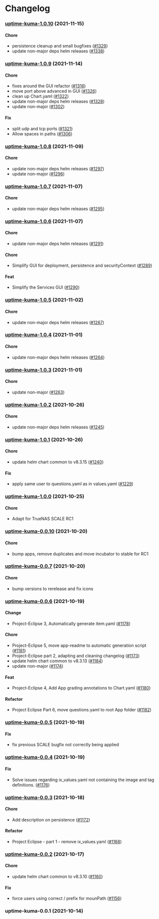 # Changelog<br>


<a name="uptime-kuma-1.0.10"></a>
### [uptime-kuma-1.0.10](https://github.com/truecharts/apps/compare/uptime-kuma-1.0.9...uptime-kuma-1.0.10) (2021-11-15)

#### Chore

* persistence cleanup and small bugfixes ([#1329](https://github.com/truecharts/apps/issues/1329))
* update non-major deps helm releases ([#1338](https://github.com/truecharts/apps/issues/1338))



<a name="uptime-kuma-1.0.9"></a>
### [uptime-kuma-1.0.9](https://github.com/truecharts/apps/compare/uptime-kuma-1.0.8...uptime-kuma-1.0.9) (2021-11-14)

#### Chore

* fixes around the GUI refactor ([#1316](https://github.com/truecharts/apps/issues/1316))
* move port above advanced in GUI ([#1326](https://github.com/truecharts/apps/issues/1326))
* clean up Chart.yaml ([#1322](https://github.com/truecharts/apps/issues/1322))
* update non-major deps helm releases ([#1328](https://github.com/truecharts/apps/issues/1328))
* update non-major ([#1302](https://github.com/truecharts/apps/issues/1302))

#### Fix

* split udp and tcp ports ([#1321](https://github.com/truecharts/apps/issues/1321))
* Allow spaces in paths ([#1306](https://github.com/truecharts/apps/issues/1306))



<a name="uptime-kuma-1.0.8"></a>
### [uptime-kuma-1.0.8](https://github.com/truecharts/apps/compare/uptime-kuma-1.0.7...uptime-kuma-1.0.8) (2021-11-09)

#### Chore

* update non-major deps helm releases ([#1297](https://github.com/truecharts/apps/issues/1297))
* update non-major ([#1296](https://github.com/truecharts/apps/issues/1296))



<a name="uptime-kuma-1.0.7"></a>
### [uptime-kuma-1.0.7](https://github.com/truecharts/apps/compare/uptime-kuma-1.0.6...uptime-kuma-1.0.7) (2021-11-07)

#### Chore

* update non-major deps helm releases ([#1295](https://github.com/truecharts/apps/issues/1295))



<a name="uptime-kuma-1.0.6"></a>
### [uptime-kuma-1.0.6](https://github.com/truecharts/apps/compare/uptime-kuma-1.0.5...uptime-kuma-1.0.6) (2021-11-07)

#### Chore

* update non-major deps helm releases ([#1291](https://github.com/truecharts/apps/issues/1291))

#### Chore

* Simplify GUI for deployment, persistence and securityContext ([#1289](https://github.com/truecharts/apps/issues/1289))

#### Feat

* Simplify the Services GUI ([#1290](https://github.com/truecharts/apps/issues/1290))



<a name="uptime-kuma-1.0.5"></a>
### [uptime-kuma-1.0.5](https://github.com/truecharts/apps/compare/uptime-kuma-1.0.4...uptime-kuma-1.0.5) (2021-11-02)

#### Chore

* update non-major deps helm releases ([#1267](https://github.com/truecharts/apps/issues/1267))



<a name="uptime-kuma-1.0.4"></a>
### [uptime-kuma-1.0.4](https://github.com/truecharts/apps/compare/uptime-kuma-1.0.3...uptime-kuma-1.0.4) (2021-11-01)

#### Chore

* update non-major deps helm releases ([#1264](https://github.com/truecharts/apps/issues/1264))



<a name="uptime-kuma-1.0.3"></a>
### [uptime-kuma-1.0.3](https://github.com/truecharts/apps/compare/uptime-kuma-1.0.2...uptime-kuma-1.0.3) (2021-11-01)

#### Chore

* update non-major ([#1263](https://github.com/truecharts/apps/issues/1263))



<a name="uptime-kuma-1.0.2"></a>
### [uptime-kuma-1.0.2](https://github.com/truecharts/apps/compare/uptime-kuma-1.0.1...uptime-kuma-1.0.2) (2021-10-26)

#### Chore

* update non-major deps helm releases ([#1245](https://github.com/truecharts/apps/issues/1245))



<a name="uptime-kuma-1.0.1"></a>
### [uptime-kuma-1.0.1](https://github.com/truecharts/apps/compare/uptime-kuma-1.0.0...uptime-kuma-1.0.1) (2021-10-26)

#### Chore

* update helm chart common to v8.3.15 ([#1240](https://github.com/truecharts/apps/issues/1240))

#### Fix

* apply same user to questions.yaml as in values.yaml ([#1229](https://github.com/truecharts/apps/issues/1229))



<a name="uptime-kuma-1.0.0"></a>
### [uptime-kuma-1.0.0](https://github.com/truecharts/apps/compare/uptime-kuma-0.0.10...uptime-kuma-1.0.0) (2021-10-25)

#### Chore

* Adapt for TrueNAS SCALE RC1



<a name="uptime-kuma-0.0.10"></a>
### [uptime-kuma-0.0.10](https://github.com/truecharts/apps/compare/uptime-kuma-0.0.7...uptime-kuma-0.0.10) (2021-10-20)

#### Chore

* bump apps, remove duplicates and move incubator to stable for RC1



<a name="uptime-kuma-0.0.7"></a>
### [uptime-kuma-0.0.7](https://github.com/truecharts/apps/compare/uptime-kuma-0.0.6...uptime-kuma-0.0.7) (2021-10-20)

#### Chore

* bump versions to rerelease and fix icons



<a name="uptime-kuma-0.0.6"></a>
### [uptime-kuma-0.0.6](https://github.com/truecharts/apps/compare/uptime-kuma-0.0.5...uptime-kuma-0.0.6) (2021-10-19)

#### Change

* Project-Eclipse 3, Automatically generate item.yaml ([#1178](https://github.com/truecharts/apps/issues/1178))

#### Chore

* Project-Eclipse 5, move app-readme to automatic generation script ([#1181](https://github.com/truecharts/apps/issues/1181))
* Project-Eclipse part 2, adapting and cleaning changelog ([#1173](https://github.com/truecharts/apps/issues/1173))
* update helm chart common to v8.3.13 ([#1184](https://github.com/truecharts/apps/issues/1184))
* update non-major ([#1174](https://github.com/truecharts/apps/issues/1174))

#### Feat

* Project-Eclipse 4, Add App grading annotations to Chart.yaml ([#1180](https://github.com/truecharts/apps/issues/1180))

#### Refactor

* Project Eclipse Part 6, move questions.yaml to root App folder ([#1182](https://github.com/truecharts/apps/issues/1182))



<a name="uptime-kuma-0.0.5"></a>
### [uptime-kuma-0.0.5](https://github.com/truecharts/apps/compare/uptime-kuma-0.0.4...uptime-kuma-0.0.5) (2021-10-19)

#### Fix

* fix previous SCALE bugfix not correctly being applied



<a name="uptime-kuma-0.0.4"></a>
### [uptime-kuma-0.0.4](https://github.com/truecharts/apps/compare/uptime-kuma-0.0.3...uptime-kuma-0.0.4) (2021-10-19)

#### Fix

* Solve issues regarding ix_values.yaml not containing the image and tag definitions. ([#1176](https://github.com/truecharts/apps/issues/1176))



<a name="uptime-kuma-0.0.3"></a>
### [uptime-kuma-0.0.3](https://github.com/truecharts/apps/compare/uptime-kuma-0.0.2...uptime-kuma-0.0.3) (2021-10-18)

#### Chore

* Add description on persistence ([#1172](https://github.com/truecharts/apps/issues/1172))

#### Refactor

* Project Eclipse - part 1 - remove ix_values.yaml ([#1168](https://github.com/truecharts/apps/issues/1168))



<a name="uptime-kuma-0.0.2"></a>
### [uptime-kuma-0.0.2](https://github.com/truecharts/apps/compare/uptime-kuma-0.0.1...uptime-kuma-0.0.2) (2021-10-17)

#### Chore

* update helm chart common to v8.3.10 ([#1160](https://github.com/truecharts/apps/issues/1160))

#### Fix

* force users using correct / prefix for mounPath ([#1156](https://github.com/truecharts/apps/issues/1156))



<a name="uptime-kuma-0.0.1"></a>
### uptime-kuma-0.0.1 (2021-10-14)
